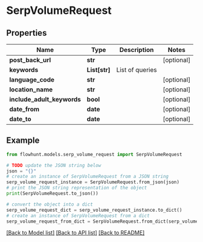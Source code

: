 # SerpVolumeRequest


## Properties

Name | Type | Description | Notes
------------ | ------------- | ------------- | -------------
**post_back_url** | **str** |  | [optional] 
**keywords** | **List[str]** | List of queries | 
**language_code** | **str** |  | [optional] 
**location_name** | **str** |  | [optional] 
**include_adult_keywords** | **bool** |  | [optional] 
**date_from** | **date** |  | [optional] 
**date_to** | **date** |  | [optional] 

## Example

```python
from flowhunt.models.serp_volume_request import SerpVolumeRequest

# TODO update the JSON string below
json = "{}"
# create an instance of SerpVolumeRequest from a JSON string
serp_volume_request_instance = SerpVolumeRequest.from_json(json)
# print the JSON string representation of the object
print(SerpVolumeRequest.to_json())

# convert the object into a dict
serp_volume_request_dict = serp_volume_request_instance.to_dict()
# create an instance of SerpVolumeRequest from a dict
serp_volume_request_from_dict = SerpVolumeRequest.from_dict(serp_volume_request_dict)
```
[[Back to Model list]](../README.md#documentation-for-models) [[Back to API list]](../README.md#documentation-for-api-endpoints) [[Back to README]](../README.md)


